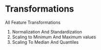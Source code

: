 # Transformations
All Feature Transformations
1. Normalization And Standardization
2. Scaling to Minimum And Maximum values
3. Scaling To Median And Quantiles
